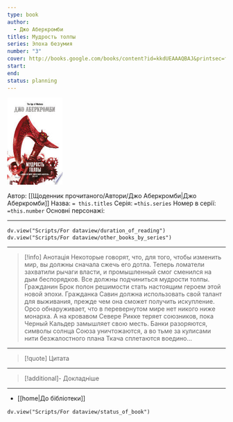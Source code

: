 ```yaml
---
type: book
author:
  - Джо Аберкромби
titles: Мудрость толпы
series: Эпоха безумия
number: "3"
cover: http://books.google.com/books/content?id=kkdUEAAAQBAJ&printsec=frontcover&img=1&zoom=1&edge=curl&source=gbs_api
start: 
end: 
status: planning
---
```

![cover|150](media/cover!150-449.jpg)

Автор: [[Щоденник прочитаного/Автори/Джо Аберкромби|Джо Аберкромби]]
Назва: `= this.titles`
Серія:  `=this.series`
Номер в серії: `=this.number`
Основні персонажі:

---
```dataviewjs
dv.view("Scripts/For dataview/duration_of_reading")
dv.view("Scripts/For dataview/other_books_by_series")
```

---
>[!info] Анотація
>Некоторые говорят, что, для того, чтобы изменить мир, вы должны сначала сжечь его дотла. Теперь ломатели захватили рычаги власти, и промышленный смог сменился на дым беспорядков. Все должны подчиниться мудрости толпы. Гражданин Брок полон решимости стать настоящим героем этой новой эпохи. Гражданка Савин должна использовать свой талант для выживания, прежде чем она сможет получить искупление. Орсо обнаруживает, что в перевернутом мире нет никого ниже монарха. А на кровавом Севере Рикке теряет союзников, пока Черный Кальдер замышляет свою месть. Банки разоряются, символы солнца Союза уничтожаются, а во тьме за кулисами нити безжалостного плана Ткача сплетаются воедино...
___

>[!quote] Цитата

---
>[!additional]- Докладніше

---

- [[home|До бібліотеки]]

```dataviewjs
dv.view("Scripts/For dataview/status_of_book")
```